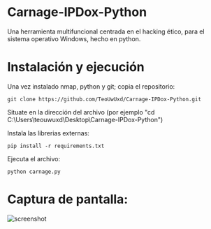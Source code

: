 # Carnage-IPDox-Python
Una herramienta multifuncional centrada en el hacking ético, para el sistema operativo Windows, hecho en python.

# Instalación  y ejecución

Una vez instalado nmap, python y git; copia el repositorio:

    git clone https://github.com/TeoUwUxd/Carnage-IPDox-Python.git
    
Situate en la dirección del archivo (por ejemplo "cd C:\Users\teouwuxd\Desktop\Carnage-IPDox-Python")

Instala las librerias externas:

    pip install -r requirements.txt

Ejecuta el archivo:

    python carnage.py
    
# Captura de pantalla:

![screenshot](https://user-images.githubusercontent.com/93826981/147881818-14c69ad8-6a2a-4061-b54f-9c4bf68f085d.png)

